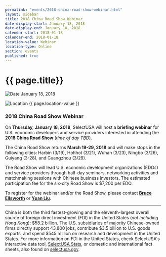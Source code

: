 ```yaml
---
permalink: "events/2018-china-road-show-webinar.html"
layout: sidebar
title: 2018 China Road Show Webinar
date-display-start: January 18, 2018
date-display-end: January 18, 2018
calendar-start: 2018-01-18
calendar-end: 2018-01-18
location-value: Webinar
location-type: Online
section: events
published: true
---
```


# {{ page.title}}

![Date](https://google.github.io/material-design-icons/action/svg/design/ic_event_24px.svg "Date") January 18, 2018

![Location](http://google.github.io/material-design-icons/social/svg/design/ic_location_city_24px.svg "Location") {{ page.location-value }}

### 2018 China Road Show Webinar

On **Thursday, January 18, 2018**, SelectUSA will host a **briefing webinar** for U.S. economic developers and service providers interested in attending the **2018 China Road Show** (_time of day TBD_).

The China Road Show returns **March 19-29, 2018** and will make stops in the following cities: Harbin (3/19), Hohhot (3/21), Wuhan (3/23), Ningbo (3/26), Guiyang (3-28), and Guangzhou (3/29). 

The Road Show will lead U.S. economic development organizations (EDOs) and service providers through half-day seminars, networking activities and matchmaking sessions with Chinese business investors. The estimated participation fee for the six-city Road Show is $7,200 per EDO.

To register for the webinar and/or the Road Show, please contact **[Bruce Ellsworth](mailto:bruce.ellsworth@trade.gov)** or **[Yuan Liu](mailto:yuan.liu@trade.gov)**.

---

China is both the third fastest-growing and the eleventh-largest overall source of foreign direct investment (FDI) in the United States (_not including Hong Kong_): $58.2 billion. The U.S. subsidiaries of majority Chinese-owned firms directly support 43,800 jobs, contribute $3.5 billion to U.S. goods exports, and spend $545 million on research and development in the United States. For more information on FDI in the United States, check SelectUSA's interactive data tool, [SelectUSA Stats](https://www.selectusa.gov/selectusa-stats), or domestic and international fact sheets, also found on [selectusa.gov](https://www.selectusa.gov/FDI-global-market).
